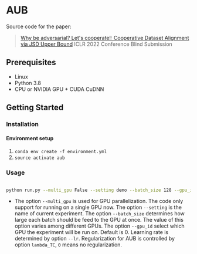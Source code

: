 # AUB

Source code for the paper:

  > [Why be adversarial? Let's cooperate!: Cooperative Dataset Alignment via JSD Upper Bound](https://openreview.net/forum?id=kcadk-DShNO) 
  > ICLR 2022 Conference Blind Submission

## Prerequisites
- Linux
- Python 3.8
- CPU or NVIDIA GPU + CUDA CuDNN

## Getting Started
### Installation

#### Environment setup
1. `conda env create -f environment.yml`
2. `source activate aub`
   
### Usage 
```bash 

python run.py --multi_gpu False --setting demo --batch_size 128 --gpu_id 0 --lr 2e-4 --lambda_TC 0.0

```
- The option `--multi_gpu` is used for GPU parallelization. The code only support for running on a single GPU now. 
  The option `--setting` is the name of current experiment.
  The option `--batch_size` determines how large each batch should be feed to the GPU at once. The value of this option varies among different GPUs.
  The option `--gpu_id` select which GPU the experiment will be run on. Default is 0.
  Learning rate is determined by option `--lr`.
  Regularization for AUB is controlled by option `lambda_TC`, `0` means no regularization.